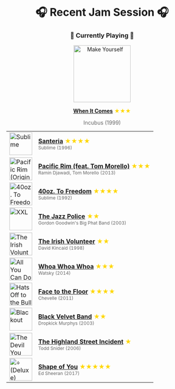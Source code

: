 <div align='center'>

# 🎧 Recent Jam Session 🎧

<h3>🎵 Currently Playing 🎵</h3>

<a href="https://open.spotify.com/track/1s1o4BDXBNB0Wh2iAtN5Ak"><img src="https://i.scdn.co/image/ab67616d0000b27374fad40214d982351347e46e" width="150" height="150" alt="Make Yourself" /></a>

<b><a href="https://open.spotify.com/track/1s1o4BDXBNB0Wh2iAtN5Ak">When It Comes</a></b><span style="color: gold;"> ★★★</span>

<span style="color: #666;">Incubus (1999)</span>

<table style='margin: 0 auto; max-width: 550px;'>
<tr>
<td width="60"><a href="https://open.spotify.com/track/2hnMS47jN0etwvFPzYk11f"><img src="https://i.scdn.co/image/ab67616d0000b2738fc4b0dcfb9509553f195c85" width="60" height="60" alt="Sublime" /></a></td>
<td><b><a href="https://open.spotify.com/track/2hnMS47jN0etwvFPzYk11f">Santeria</a></b> <span style="color: gold;"> ★★★★</span><br><span style="font-size: 12px; color: #666;">Sublime (1996)</span></td>
</tr>
<tr>
<td width="60"><a href="https://open.spotify.com/track/0lEHnMNNYusZtbon9XyA2W"><img src="https://i.scdn.co/image/ab67616d0000b2733d2dc1ad7bc94f4f431a2e14" width="60" height="60" alt="Pacific Rim (Original Motion Picture Soundtrack)" /></a></td>
<td><b><a href="https://open.spotify.com/track/0lEHnMNNYusZtbon9XyA2W">Pacific Rim (feat. Tom Morello)</a></b> <span style="color: gold;"> ★★★</span><br><span style="font-size: 12px; color: #666;">Ramin Djawadi, Tom Morello (2013)</span></td>
</tr>
<tr>
<td width="60"><a href="https://open.spotify.com/track/0vtJ9Dq53hfXE3KyP1yPni"><img src="https://i.scdn.co/image/ab67616d0000b273d77299e3d29f44495cd7fbcb" width="60" height="60" alt="40oz. To Freedom" /></a></td>
<td><b><a href="https://open.spotify.com/track/0vtJ9Dq53hfXE3KyP1yPni">40oz. To Freedom</a></b> <span style="color: gold;"> ★★★★</span><br><span style="font-size: 12px; color: #666;">Sublime (1992)</span></td>
</tr>
<tr>
<td width="60"><a href="https://open.spotify.com/track/48ebD1GIO56qH8nYBLWQna"><img src="https://i.scdn.co/image/ab67616d0000b273aaecbc943b8593a1233b98c5" width="60" height="60" alt="XXL" /></a></td>
<td><b><a href="https://open.spotify.com/track/48ebD1GIO56qH8nYBLWQna">The Jazz Police</a></b> <span style="color: gold;"> ★★</span><br><span style="font-size: 12px; color: #666;">Gordon Goodwin's Big Phat Band (2003)</span></td>
</tr>
<tr>
<td width="60"><a href="https://open.spotify.com/track/5N7qskiLKyT8vHnTm3Emrd"><img src="https://i.scdn.co/image/ab67616d0000b2734bc377c41ab14f2ffa219ea1" width="60" height="60" alt="The Irish Volunteer" /></a></td>
<td><b><a href="https://open.spotify.com/track/5N7qskiLKyT8vHnTm3Emrd">The Irish Volunteer</a></b> <span style="color: gold;"> ★★</span><br><span style="font-size: 12px; color: #666;">David Kincaid (1998)</span></td>
</tr>
<tr>
<td width="60"><a href="https://open.spotify.com/track/4xi5Cz4KJGaWz0hRvz9mll"><img src="https://i.scdn.co/image/ab67616d0000b273df58a881c20d1aba831164c3" width="60" height="60" alt="All You Can Do" /></a></td>
<td><b><a href="https://open.spotify.com/track/4xi5Cz4KJGaWz0hRvz9mll">Whoa Whoa Whoa</a></b> <span style="color: gold;"> ★★★</span><br><span style="font-size: 12px; color: #666;">Watsky (2014)</span></td>
</tr>
<tr>
<td width="60"><a href="https://open.spotify.com/track/6sREV6MpLHTqcOmBK5mvYF"><img src="https://i.scdn.co/image/ab67616d0000b273774080a4ac27b3c5c86af35f" width="60" height="60" alt="Hats Off to the Bull" /></a></td>
<td><b><a href="https://open.spotify.com/track/6sREV6MpLHTqcOmBK5mvYF">Face to the Floor</a></b> <span style="color: gold;"> ★★★★</span><br><span style="font-size: 12px; color: #666;">Chevelle (2011)</span></td>
</tr>
<tr>
<td width="60"><a href="https://open.spotify.com/track/356DFRPTv6s2jPuQHrIqWi"><img src="https://i.scdn.co/image/ab67616d0000b27321fe7a86d0e0803b99b893ba" width="60" height="60" alt="Blackout" /></a></td>
<td><b><a href="https://open.spotify.com/track/356DFRPTv6s2jPuQHrIqWi">Black Velvet Band</a></b> <span style="color: gold;"> ★★</span><br><span style="font-size: 12px; color: #666;">Dropkick Murphys (2003)</span></td>
</tr>
<tr>
<td width="60"><a href="https://open.spotify.com/track/14daOroAa2CmxeT1prZnOE"><img src="https://i.scdn.co/image/ab67616d0000b2736fede82146181a73665793d8" width="60" height="60" alt="The Devil You Know" /></a></td>
<td><b><a href="https://open.spotify.com/track/14daOroAa2CmxeT1prZnOE">The Highland Street Incident</a></b> <span style="color: gold;"> ★</span><br><span style="font-size: 12px; color: #666;">Todd Snider (2006)</span></td>
</tr>
<tr>
<td width="60"><a href="https://open.spotify.com/track/7qiZfU4dY1lWllzX7mPBI3"><img src="https://i.scdn.co/image/ab67616d0000b273ba5db46f4b838ef6027e6f96" width="60" height="60" alt="÷ (Deluxe)" /></a></td>
<td><b><a href="https://open.spotify.com/track/7qiZfU4dY1lWllzX7mPBI3">Shape of You</a></b> <span style="color: gold;"> ★★★★★</span><br><span style="font-size: 12px; color: #666;">Ed Sheeran (2017)</span></td>
</tr>
</table>
</div>

